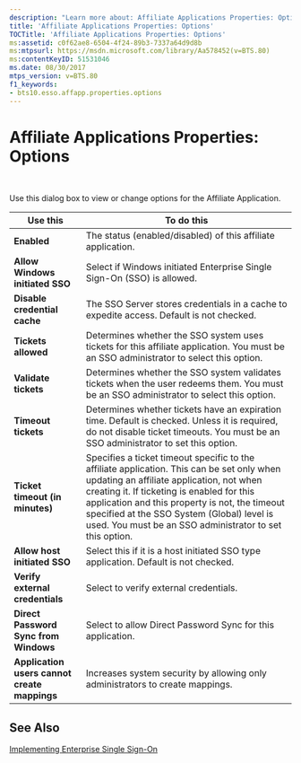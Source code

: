 ```yaml
---
description: "Learn more about: Affiliate Applications Properties: Options"
title: 'Affiliate Applications Properties: Options'
TOCTitle: 'Affiliate Applications Properties: Options'
ms:assetid: c0f62ae8-6504-4f24-89b3-7337a64d9d8b
ms:mtpsurl: https://msdn.microsoft.com/library/Aa578452(v=BTS.80)
ms:contentKeyID: 51531046
ms.date: 08/30/2017
mtps_version: v=BTS.80
f1_keywords:
- bts10.esso.affapp.properties.options
---
```


# Affiliate Applications Properties: Options

 

Use this dialog box to view or change options for the Affiliate Application.

<table>
<thead>
<tr class="header">
<th>Use this</th>
<th>To do this</th>
</tr>
</thead>
<tbody>
<tr class="odd">
<td><strong>Enabled</strong></td>
<td>The status (enabled/disabled) of this affiliate application.</td>
</tr>
<tr class="even">
<td><strong>Allow Windows initiated SSO</strong></td>
<td>Select if Windows initiated Enterprise Single Sign-On (SSO) is allowed.</td>
</tr>
<tr class="odd">
<td><strong>Disable credential cache</strong></td>
<td>The SSO Server stores credentials in a cache to expedite access. Default is not checked.</td>
</tr>
<tr class="even">
<td><strong>Tickets allowed</strong></td>
<td>Determines whether the SSO system uses tickets for this affiliate application. You must be an SSO administrator to select this option.</td>
</tr>
<tr class="odd">
<td><strong>Validate tickets</strong></td>
<td>Determines whether the SSO system validates tickets when the user redeems them. You must be an SSO administrator to select this option.</td>
</tr>
<tr class="even">
<td><strong>Timeout tickets</strong></td>
<td>Determines whether tickets have an expiration time. Default is checked. Unless it is required, do not disable ticket timeouts. You must be an SSO administrator to set this option.</td>
</tr>
<tr class="odd">
<td><strong>Ticket timeout (in minutes)</strong></td>
<td>Specifies a ticket timeout specific to the affiliate application. This can be set only when updating an affiliate application, not when creating it. If ticketing is enabled for this application and this property is not, the timeout specified at the SSO System (Global) level is used. You must be an SSO administrator to set this option.</td>
</tr>
<tr class="even">
<td><strong>Allow host initiated SSO</strong></td>
<td>Select this if it is a host initiated SSO type application. Default is not checked.</td>
</tr>
<tr class="odd">
<td><strong>Verify external credentials</strong></td>
<td>Select to verify external credentials.</td>
</tr>
<tr class="even">
<td><strong>Direct Password Sync from Windows</strong></td>
<td>Select to allow Direct Password Sync for this application.</td>
</tr>
<tr class="odd">
<td><strong>Application users cannot create mappings</strong></td>
<td>Increases system security by allowing only administrators to create mappings.</td>
</tr>
</tbody>
</table>


## See Also

[Implementing Enterprise Single Sign-On](https://msdn.microsoft.com/library/aa558712\(v=bts.80\))

